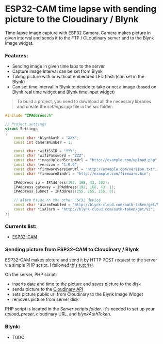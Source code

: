 # ESP32-CAM time lapse with sending picture to the Cloudinary / Blynk
Time-lapse image capture with ESP32 Camera. Camera makes picture in given interval and sends it to the FTP / CLoudinary server and to the Blynk Image widget.

### Features:
* Sending image in given time laps to the server
* Capture image interval can be set from Blynk
* Taking picture with or without embedded LED flash (can set in the Blynk)
* Can set time interval in Blynk to decide to take or not a image (based on Blynk real time widget and Blynk time input widget)

> To build a project, you need to download all the necessary libraries and create the *settings.cpp* file in the *src* folder:
```c++
#include "IPAddress.h"

// Project settings
struct Settings
{
    const char *blynkAuth = "XXX";
    const int cameraNumber = 1;

    const char *wifiSSID = "YYY";
    const char *wifiPassword = "ZZZ";
    const char *imageUploadScriptUrl = "http://example.com/upload.php";
    const char *version = "1.0.0";
    const char *firmwareVersionUrl = "http://example.com/version.txt";
    const char *firmwareBinUrl = "http://example.com/firmware.bin";

    IPAddress ip = IPAddress(192, 168, 43, 202);
    IPAddress gateway = IPAddress(192, 168, 43, 1);
    IPAddress subnet = IPAddress(255, 255, 255, 0);

    // alarm based on the other ESP32 device
    const char *alarmEnabled = "http://blynk-cloud.com/auth-token/get/V1";
    const char *isAlarm = "http://blynk-cloud.com/auth-token/get/V2";
};
```

### Currents list:

* [ESP32-CAM](https://www.aliexpress.com/item/32992663411.html)

### Sending picture from ESP32-CAM to Cloudinary / Blynk
ESP32-CAM makes picture and send it by HTTP POST request to the server via simple PHP script. I followed [this tutorial](https://robotzero.one/time-lapse-esp32-cameras/).

On the server, PHP script:
* inserts date and time to the picture and saves picture to the disk
* sends picture to the [Cloudinary API](https://cloudinary.com/documentation/upload_images#uploading_with_a_direct_call_to_the_api)
* sets picture public url from Cloudinary to the Blynk Image Widget
* removes picture from server disk

PHP script is located in the *Server scripts folder*. It's needed to set up your *upload_preset*, cloudinary URL, and *blynkAuthToken*. 


### Blynk:
* TODO

